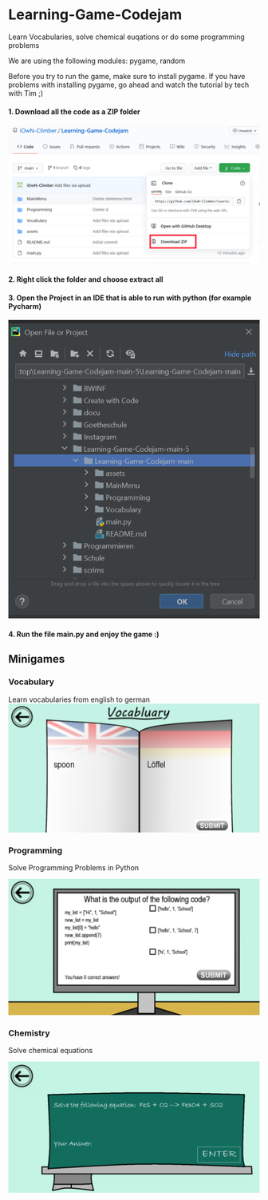 # Learning-Game-Codejam
Learn Vocabularies, solve chemical euqations or do some programming problems

We are using the following modules: pygame, random
 
Before you try to run the game, make sure to install pygame. If you have problems with installing pygame, go ahead and watch the tutorial by tech with Tim ;)

#### 1. Download all the code as a ZIP folder
![alt text](https://github.com/iOwN-Climber/Learning-Game-Codejam/blob/main/assets/1.PNG)

#### 2. Right click the folder and choose extract all

#### 3. Open the Project in an IDE that is able to run with python (for example Pycharm)
![alt text](https://github.com/iOwN-Climber/Learning-Game-Codejam/blob/main/assets/2.PNG)

#### 4. Run the file main.py and enjoy the game :)

## Minigames

### Vocabulary
Learn vocabularies from english to german
![alt text](https://github.com/iOwN-Climber/Learning-Game-Codejam/blob/main/assets/3.PNG)


### Programming
Solve Programming Problems in Python 

![alt text](https://github.com/iOwN-Climber/Learning-Game-Codejam/blob/main/assets/4.PNG)


### Chemistry
Solve chemical equations

![alt text](https://github.com/iOwN-Climber/Learning-Game-Codejam/blob/main/assets/5.PNG)








